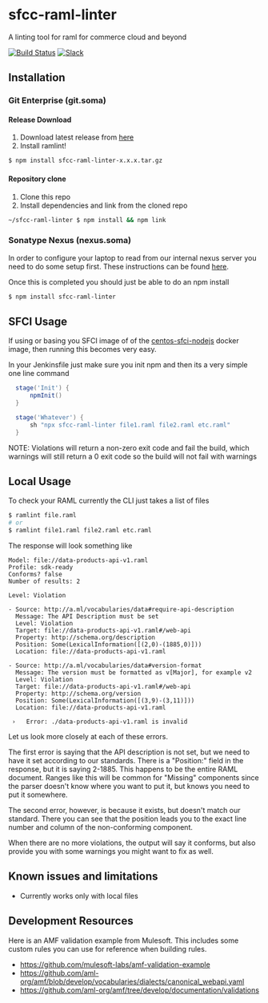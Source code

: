 # sfcc-raml-linter
A linting tool for raml for commerce cloud and beyond

[![Build Status][jenkins-image]][jenkins-url]  [![Slack][slack-image]][slack-url]
## Installation

### Git Enterprise (git.soma)

#### Release Download

1. Download latest release from [here](https://git.soma.salesforce.com/cc-dx-runtime/sfcc-raml-linter/releases)
2. Install ramlint!

```bash    
$ npm install sfcc-raml-linter-x.x.x.tar.gz
```

#### Repository clone

1. Clone this repo
2. Install dependencies and link from the cloned repo

```bash    
~/sfcc-raml-linter $ npm install && npm link
```

### Sonatype Nexus (nexus.soma)

In order to configure your laptop to read from our internal nexus server you need to do some setup first.  These instructions can be found [here](https://confluence.internal.salesforce.com/display/NEXUS/Nexus+NPM+Repositories).

Once this is completed you should just be able to do an npm install

```bash
$ npm install sfcc-raml-linter
```

## SFCI Usage

If using or basing you SFCI image of of the [centos-sfci-nodejs](https://git.soma.salesforce.com/dci/centos-sfci-nodejs) docker image, then running this becomes very easy.

In your Jenkinsfile just make sure you init npm and then its a very simple one line command

  ```groovy
    stage('Init') {
        npmInit()
    }

    stage('Whatever') {
        sh "npx sfcc-raml-linter file1.raml file2.raml etc.raml"
    }
  ```

NOTE: Violations will return a non-zero exit code and fail the build, which warnings will still return a 0 exit code so the build will not fail with warnings

## Local Usage

To check your RAML currently the CLI just takes a list of files

```bash
$ ramlint file.raml
# or
$ ramlint file1.raml file2.raml etc.raml

```

The response will look something like

```
Model: file://data-products-api-v1.raml
Profile: sdk-ready
Conforms? false
Number of results: 2

Level: Violation

- Source: http://a.ml/vocabularies/data#require-api-description
  Message: The API Description must be set
  Level: Violation
  Target: file://data-products-api-v1.raml#/web-api
  Property: http://schema.org/description
  Position: Some(LexicalInformation([(2,0)-(1885,0)]))
  Location: file://data-products-api-v1.raml

- Source: http://a.ml/vocabularies/data#version-format
  Message: The version must be formatted as v[Major], for example v2
  Level: Violation
  Target: file://data-products-api-v1.raml#/web-api
  Property: http://schema.org/version
  Position: Some(LexicalInformation([(3,9)-(3,11)]))
  Location: file://data-products-api-v1.raml

 ›   Error: ./data-products-api-v1.raml is invalid
```

Let us look more closely at each of these errors.

The first error is saying that the API description is not set, but we need to have it set according to our standards.  There is a "Position:" field in the response, but it is saying 2-1885. This happens to be the entire RAML document. Ranges like this will be common for "Missing" components since the parser doesn't know where you want to put it, but knows you need to put it somewhere.

The second error, however, is because it exists, but doesn't match our standard.  There you can see that the position leads you to the exact line number and column of the non-conforming component. 

When there are no more violations, the output will say it conforms, but also provide you with some warnings you might want to fix as well.


## Known issues and limitations

* Currently works only with local files

## Development Resources

Here is an AMF validation example from Mulesoft.  This includes some custom rules you can use for reference when building rules.

* https://github.com/mulesoft-labs/amf-validation-example
* https://github.com/aml-org/amf/blob/develop/vocabularies/dialects/canonical_webapi.yaml
* https://github.com/aml-org/amf/tree/develop/documentation/validations


<!-- Markdown link & img dfn's -->
[jenkins-image]: https://cc-dx-runtimeci.dop.sfdc.net/buildStatus/icon?job=cc-dx-runtime-org%2Fsfcc-raml-linter%2Fmaster
[jenkins-url]: https://cc-dx-runtimeci.dop.sfdc.net/job/cc-dx-runtime-org/job/sfcc-raml-linter/job/master/
[slack-image]: https://img.shields.io/badge/slack-sfcc--raml--linter-e01563.svg?logo=slack
[slack-url]: https://commercecloud.slack.com/messages/CNDPCJQG3
